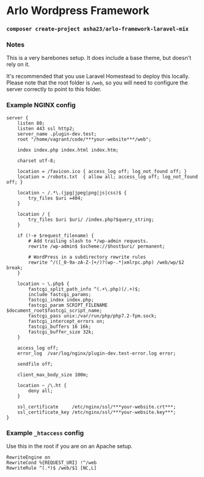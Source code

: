# Arlo Wordpress Framework

### ```composer create-project asha23/arlo-framework-laravel-mix```

### Notes

This is a very barebones setup. It does include a base theme, but doesn't rely on it.

It's recommended that you use Laravel Homestead to deploy this locally. Please note that the root folder is ```/web```, so you will need to configure the server correctly to point to this folder.

### Example NGINX config

```
server {
    listen 80;
    listen 443 ssl http2;
    server_name .plugin-dev.test;
    root "/home/vagrant/code/***your-website***/web";

    index index.php index.html index.htm;

    charset utf-8;

    location = /favicon.ico { access_log off; log_not_found off; }
    location = /robots.txt  { allow all; access_log off; log_not_found off; }

    location ~ /.*\.(jpg|jpeg|png|js|css)$ {
        try_files $uri =404;
    }

    location / {
        try_files $uri $uri/ /index.php?$query_string;
    }

    if (!-e $request_filename) {
        # Add trailing slash to */wp-admin requests.
        rewrite /wp-admin$ $scheme://$host$uri/ permanent;

        # WordPress in a subdirectory rewrite rules
        rewrite ^/([_0-9a-zA-Z-]+/)?(wp-.*|xmlrpc.php) /web/wp/$2 break;
    }

    location ~ \.php$ {
        fastcgi_split_path_info ^(.+\.php)(/.+)$;
        include fastcgi_params;
        fastcgi_index index.php;
        fastcgi_param SCRIPT_FILENAME $document_root$fastcgi_script_name;
        fastcgi_pass unix:/var/run/php/php7.2-fpm.sock;
        fastcgi_intercept_errors on;
        fastcgi_buffers 16 16k;
        fastcgi_buffer_size 32k;
    }

    access_log off;
    error_log  /var/log/nginx/plugin-dev.test-error.log error;

    sendfile off;

    client_max_body_size 100m;

    location ~ /\.ht {
        deny all;
    }

    ssl_certificate     /etc/nginx/ssl/***your-website.crt***;
    ssl_certificate_key /etc/nginx/ssl/***your-website.key***;
}
```

### Example ```_htaccess``` config

Use this in the root if you are on an Apache setup.

```
RewriteEngine on
RewriteCond %{REQUEST_URI} !^/web
RewriteRule ^(.*)$ /web/$1 [NC,L]
```


